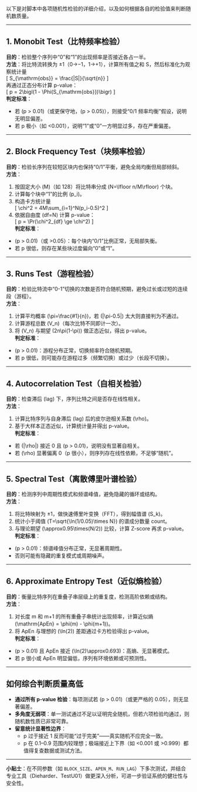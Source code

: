 以下是对脚本中各项随机性检验的详细介绍，以及如何根据各自的检验值来判断随机数质量。

---

## 1. Monobit Test（比特频率检验）  
**目的**：检验整个序列中“0”和“1”的出现频率是否接近各占一半。  
**方法**：将比特流转换为 ±1（0→−1，1→+1），计算所有值之和 S，然后标准化为观察统计量  
\[
S_{\mathrm{obs}} = \frac{|S|}{\sqrt{n}}
\]  
再通过正态分布计算 p-value：  
\[
p = 2\bigl(1 - \Phi(S_{\mathrm{obs}})\bigr)
\]  
**判定标准**：  
- 若 \(p > 0.01\)（或更保守地，\(p > 0.05\)），则接受“0/1 频率均衡”假设，说明无明显偏差。  
- 若 p 极小（如 <0.001），说明“1”或“0”一方明显过多，存在严重偏差。

---

## 2. Block Frequency Test（块频率检验）  
**目的**：检验长序列在较短区块内也保持“0/1”平衡，避免全局均衡但局部倾斜。  
**方法**：  
1. 按固定大小 \(M\)（如 128）将比特串分成 \(N=\lfloor n/M\rfloor\) 个块。  
2. 计算每个块中“1”的比例 \(p_i\)。  
3. 构造卡方统计量  
\[
\chi^2 = 4M\sum_{i=1}^N(p_i-0.5)^2
\]  
4. 依据自由度 \(df=N\) 计算 p-value：  
\[
p = \Pr(\chi^2_{df} \ge \chi^2)
\]  
**判定标准**：  
- \(p > 0.01\)（或 >0.05）：每个块内“0/1”比例正常，无局部失衡。  
- 若 p 很低，则存在某些块过度偏向“0”或“1”。

---

## 3. Runs Test（游程检验）  
**目的**：检验比特流中“0-1”切换的次数是否符合随机预期，避免过长或过短的连续段（游程）。  
**方法**：  
1. 计算平均概率 \(\pi=\frac{\#1}{n}\)，若 \(|\pi-0.5|\) 太大则直接判为不通过。  
2. 计算游程总数 \(V_n\)（每次比特不同即计一次）。  
3. 将 \(V_n\) 与期望 \(2n\pi(1-\pi)\) 做正态近似，得出 p-value。  
**判定标准**：  
- \(p > 0.01\)：游程分布正常，切换频率符合随机预期。  
- 若 p 很低，则可能存在游程过多（频繁切换）或过少（长段不切换）。

---

## 4. Autocorrelation Test（自相关检验）  
**目的**：检查滞后 \(lag\) 下，序列比特之间是否存在线性相关。  
**方法**：  
1. 计算比特序列与自身滞后 \(lag\) 后的皮尔逊相关系数 \(\rho\)。  
2. 基于大样本正态近似，计算统计量并得出 p-value。  
**判定标准**：  
- 若 \(|\rho|\) 接近 0 且 \(p > 0.01\)，说明没有显著自相关。  
- 若 \(\rho\) 显著偏离 0（p 很小），则序列存在线性依赖，不足够“随机”。

---

## 5. Spectral Test（离散傅里叶谱检验）  
**目的**：检测序列中周期性模式和频谱峰值，避免隐藏的循环或结构。  
**方法**：  
1. 将比特映射为 ±1，做快速傅里叶变换（FFT），得到幅值谱 \(S_k\)。  
2. 统计小于阈值 \(T=\sqrt{\ln(1/0.05)\times N}\) 的谱成分数量 count。  
3. 与理论期望 \(\approx0.95\times(N/2)\) 比较，计算 Z-score 再求 p-value。  
**判定标准**：  
- \(p > 0.01\)：频谱峰值分布正常，无显著周期性。  
- 否则可能有隐藏的重复模式或周期噪声。

---

## 6. Approximate Entropy Test（近似熵检验）  
**目的**：衡量比特序列在重叠子串层级上的重复度，检测高阶依赖或结构。  
**方法**：  
1. 对长度 m 和 m+1 的所有重叠子串统计出现频率，计算近似熵  
\(\mathrm{ApEn} = \phi(m) - \phi(m+1)\)。  
2. 将 ApEn 与理想的 \(\ln(2)\) 差距通过卡方检验得出 p-value。  
**判定标准**：  
- \(p > 0.01\) 且 ApEn 接近 \(\ln(2)\approx0.693\)：高熵、无显著模式。  
- 若 p 很小或 ApEn 明显偏低，序列有环境依赖或可预测性。

---

## 如何综合判断质量高低  
- **通过所有 p-value 检验**：每项测试若 \(p > 0.01\)（或更严格的 0.05），则无显著偏差。  
- **多角度无弱项**：单一测试通过不足以证明完全随机，但若六项检验均通过，则随机数性质已非常可靠。  
- **留意统计显著性边界**：  
  - p 过于接近 1 反而可能“过于完美”——真实随机不应完全一致。  
  - p 在 0.1–0.9 范围内较理想；极端接近上下界（如 <0.001 或 >0.999）都值得复查数据或测试方法。

---

**小贴士**：在不同参数（如 `BLOCK_SIZE`、`APEN_M`、`RUN_LAG`）下多次测试，并结合专业工具（Dieharder、TestU01）做更深入分析，可进一步验证系统的健壮性与安全性。